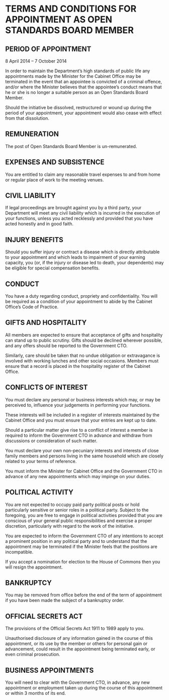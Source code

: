# TERMS AND CONDITIONS FOR APPOINTMENT AS OPEN STANDARDS BOARD MEMBER

## PERIOD OF APPOINTMENT

8 April 2014 – 7 October 2014

In order to maintain the Department’s high standards of public life any appointments made by the Minister for the Cabinet Office may be terminated in the event that an appointee is convicted of a criminal offence, and/or where the Minister believes that the appointee’s conduct means that he or she is no longer a suitable person as an Open Standards Board Member.

Should the initiative be dissolved, restructured or wound up during the period of your appointment, your appointment would also cease with effect from that dissolution.

## REMUNERATION

The post of Open Standards Board Member is un-remunerated.

## EXPENSES AND SUBSISTENCE

You are entitled to claim any reasonable travel expenses to and from home or regular place of work to the meeting venues.

## CIVIL LIABILITY

If legal proceedings are brought against you by a third party, your Department will meet any civil liability which is incurred in the execution of your functions, unless you acted recklessly and provided that you have acted honestly and in good faith.

## INJURY BENEFITS

Should you suffer injury or contract a disease which is directly attributable to your appointment and which leads to impairment of your earning capacity, you (or, if the injury or disease led to death, your dependents) may be eligible for special compensation benefits.

## CONDUCT

You have a duty regarding conduct, propriety and confidentiality. You will be required as a condition of your appointment to abide by the Cabinet Office’s Code of Practice.

## GIFTS AND HOSPITALITY

All members are expected to ensure that acceptance of gifts and hospitality can stand up to public scrutiny. Gifts should be declined wherever possible, and any offers should be reported to the Government CTO.

Similarly, care should be taken that no undue obligation or extravagance is involved with working lunches and other social occasions. Members must ensure that a record is placed in the hospitality register of the Cabinet Office.

## CONFLICTS OF INTEREST

You must declare any personal or business interests which may, or may be perceived to, influence your judgements in performing your functions.

These interests will be included in a register of interests maintained by the Cabinet Office and you must ensure that your entries are kept up to date.

Should a particular matter give rise to a conflict of interest a member is required to inform the Government CTO in advance and withdraw from discussions or consideration of such matter.

You must declare your own non-pecuniary interests and interests of close family members and persons living in the same household which are closely related to your terms of reference.

You must inform the Minister for Cabinet Office and the Government CTO in advance of any new appointments which may impinge on your duties.

## POLITICAL ACTIVITY

You are not expected to occupy paid party political posts or hold particularly sensitive or senior roles in a political party. Subject to the foregoing, you are free to engage in political activities provided that you are conscious of your general public responsibilities and exercise a proper discretion, particularly with regard to the work of the initiative.

You are expected to inform the Government CTO of any intentions to accept a prominent position in any political party and to understand that the appointment may be terminated if the Minister feels that the positions are incompatible.

If you accept a nomination for election to the House of Commons then you will resign the appointment.

## BANKRUPTCY

You may be removed from office before the end of the term of appointment if you have been made the subject of a bankruptcy order.

## OFFICIAL SECRETS ACT

The provisions of the Official Secrets Act 1911 to 1989 apply to you.

Unauthorised disclosure of any information gained in the course of this appointment, or its use by the member or others for personal gain or advancement, could result in the appointment being terminated early, or even criminal prosecution.

## BUSINESS APPOINTMENTS

You will need to clear with the Government CTO, in advance, any new appointment or employment taken up during the course of this appointment or within 3 months of its end.

